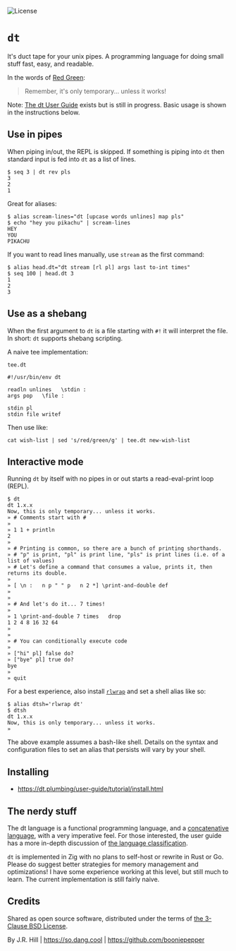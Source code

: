 ![License](https://img.shields.io/github/license/booniepepper/dt)

# `dt`

It's duct tape for your unix pipes. A programming language for doing small
stuff fast, easy, and readable.

In the words of [Red Green](https://www.redgreen.com):

> Remember, it's only temporary... unless it works!

Note: [The dt User Guide](https://dt.plumbing/user-guide/) exists but is still
in progress. Basic usage is shown in the instructions below.


## Use in pipes

When piping in/out, the REPL is skipped. If something is piping into `dt` then
standard input is fed into `dt` as a list of lines.

```
$ seq 3 | dt rev pls
3
2
1
```

Great for aliases:

```
$ alias scream-lines="dt [upcase words unlines] map pls"
$ echo "hey you pikachu" | scream-lines
HEY
YOU
PIKACHU
```

If you want to read lines manually, use `stream` as the first command:

```
$ alias head.dt="dt stream [rl pl] args last to-int times"
$ seq 100 | head.dt 3
1
2
3
```

## Use as a shebang

When the first argument to `dt` is a file starting with `#!` it will interpret
the file. In short: `dt` supports shebang scripting.

A naive tee implementation:

`tee.dt`

```
#!/usr/bin/env dt

readln unlines   \stdin :
args pop   \file :

stdin pl
stdin file writef
```

Then use like:

```
cat wish-list | sed 's/red/green/g' | tee.dt new-wish-list
```

## Interactive mode

Running `dt` by itself with no pipes in or out starts a read-eval-print loop
(REPL).

```
$ dt
dt 1.x.x
Now, this is only temporary... unless it works.
» # Comments start with #
»
» 1 1 + println
2
»
» # Printing is common, so there are a bunch of printing shorthands.
» # "p" is print, "pl" is print line, "pls" is print lines (i.e. of a list of values)
» # Let's define a command that consumes a value, prints it, then returns its double.
»
» [ \n :   n p " " p   n 2 *] \print-and-double def
»
»
» # And let's do it... 7 times!
»
» 1 \print-and-double 7 times   drop
1 2 4 8 16 32 64
»
»
» # You can conditionally execute code
»
» ["hi" pl] false do?
» ["bye" pl] true do?
bye
»
» quit
```

For a best experience, also install
[`rlwrap`](https://github.com/hanslub42/rlwrap) and set a shell alias like so:

```
$ alias dtsh='rlwrap dt'
$ dtsh
dt 1.x.x
Now, this is only temporary... unless it works.
»
```

The above example assumes a bash-like shell. Details on the syntax and
configuration files to set an alias that persists will vary by your shell.


## Installing

* https://dt.plumbing/user-guide/tutorial/install.html


## The nerdy stuff

The dt language is a functional programming language, and a
[concatenative language](https://concatenative.org/wiki/view/Concatenative%20language),
with a very imperative feel. For those interested, the user guide has a more
in-depth discussion of [the language classification](https://dt.plumbing/user-guide/misc/classification.html).

`dt` is implemented in Zig with no plans to self-host or rewrite in Rust or Go.
Please do suggest better strategies for memory management and optimizations! I
have some experience working at this level, but still much to learn. The
current implementation is still fairly naive.

## Credits

Shared as open source software, distributed under the terms of [the 3-Clause BSD License](https://opensource.org/license/BSD-3-clause/).

By J.R. Hill | https://so.dang.cool | https://github.com/booniepepper

